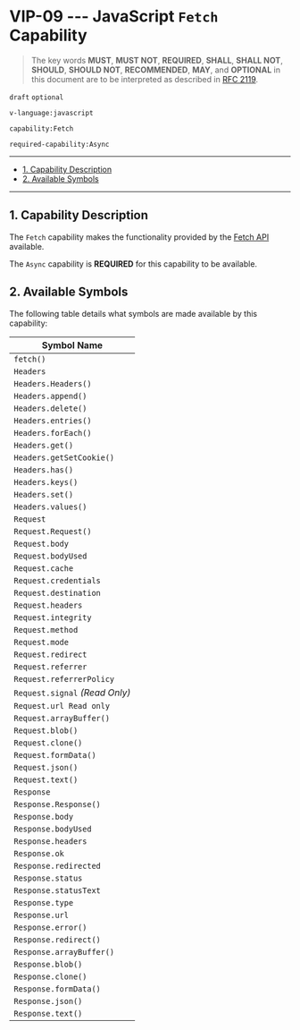 <!-- markdownlint-disable MD043 -->

# VIP-09 --- JavaScript `Fetch` Capability

> The key words **MUST**, **MUST NOT**, **REQUIRED**, **SHALL**, **SHALL NOT**, **SHOULD**, **SHOULD NOT**, **RECOMMENDED**,  **MAY**, and **OPTIONAL** in this document are to be interpreted as described in [RFC 2119](https://www.rfc-editor.org/rfc/rfc2119.txt).

`draft` `optional`

`v-language:javascript`

`capability:Fetch`

`required-capability:Async`

---

- [1. Capability Description](#1-capability-description)
- [2. Available Symbols](#2-available-symbols)

---

## 1. Capability Description

The `Fetch` capability makes the functionality provided by the [Fetch API](https://developer.mozilla.org/en-US/docs/Web/API/Fetch_API) available.

The `Async` capability is **REQUIRED** for this capability to be available.

## 2. Available Symbols

The following table details what symbols are made available by this capability:

| Symbol Name                    |
| ------------------------------ |
| `fetch()`                      |
| `Headers`                      |
| `Headers.Headers()`            |
| `Headers.append()`             |
| `Headers.delete()`             |
| `Headers.entries()`            |
| `Headers.forEach()`            |
| `Headers.get()`                |
| `Headers.getSetCookie()`       |
| `Headers.has()`                |
| `Headers.keys()`               |
| `Headers.set()`                |
| `Headers.values()`             |
| `Request`                      |
| `Request.Request()`            |
| `Request.body`                 |
| `Request.bodyUsed`             |
| `Request.cache`                |
| `Request.credentials`          |
| `Request.destination`          |
| `Request.headers`              |
| `Request.integrity`            |
| `Request.method`               |
| `Request.mode`                 |
| `Request.redirect`             |
| `Request.referrer`             |
| `Request.referrerPolicy`       |
| `Request.signal` _(Read Only)_ |
| `Request.url Read only`        |
| `Request.arrayBuffer()`        |
| `Request.blob()`               |
| `Request.clone()`              |
| `Request.formData()`           |
| `Request.json()`               |
| `Request.text()`               |
| `Response`                     |
| `Response.Response()`          |
| `Response.body`                |
| `Response.bodyUsed`            |
| `Response.headers`             |
| `Response.ok`                  |
| `Response.redirected`          |
| `Response.status`              |
| `Response.statusText`          |
| `Response.type`                |
| `Response.url`                 |
| `Response.error()`             |
| `Response.redirect()`          |
| `Response.arrayBuffer()`       |
| `Response.blob()`              |
| `Response.clone()`             |
| `Response.formData()`          |
| `Response.json()`              |
| `Response.text()`              |
